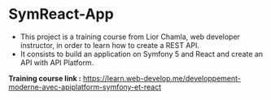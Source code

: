 # SymReact-App

- This project is a training course from Lior Chamla, web developer instructor, in order to learn how to create a REST API.
- It consists to build an application on Symfony 5 and React and create an API with API Platform.

**Training course link :** https://learn.web-develop.me/developpement-moderne-avec-apiplatform-symfony-et-react